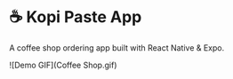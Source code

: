 # ☕ Kopi Paste App

A coffee shop ordering app built with React Native & Expo.

![Demo GIF](Coffee Shop.gif)
